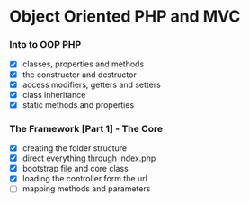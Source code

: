 # Object Oriented PHP and MVC


### Into to OOP PHP

- [x] classes, properties and methods
- [x] the constructor and destructor
- [x] access modifiers, getters and setters
- [x] class inheritance
- [x] static methods and properties

### The Framework [Part 1] -  The Core

- [x] creating the folder structure
- [x] direct everything through index.php
- [x] bootstrap file and core class
- [x] loading the controller form the url
- [ ] mapping methods and parameters